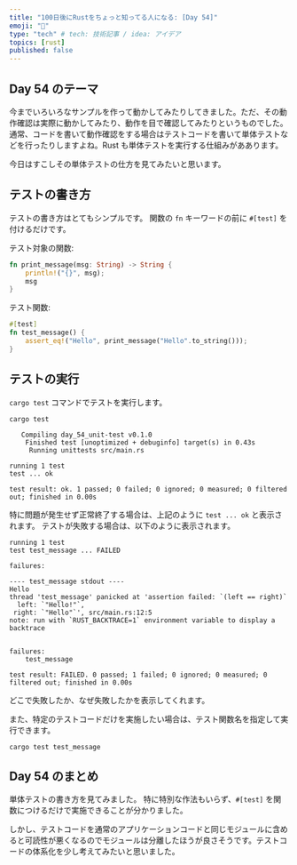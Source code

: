 ```yaml
---
title: "100日後にRustをちょっと知ってる人になる: [Day 54]"
emoji: "🦀"
type: "tech" # tech: 技術記事 / idea: アイデア
topics: [rust]
published: false
---
```

## Day 54 のテーマ

今までいろいろなサンプルを作って動かしてみたりしてきました。ただ、その動作確認は実際に動かしてみたり、動作を目で確認してみたりというものでした。通常、コードを書いて動作確認をする場合はテストコードを書いて単体テストなどを行ったりしますよね。Rust も単体テストを実行する仕組みがああります。

今日はすこしその単体テストの仕方を見てみたいと思います。

## テストの書き方

テストの書き方はとてもシンプルです。
関数の `fn` キーワードの前に `#[test]` を付けるだけです。

テスト対象の関数:

```rust
fn print_message(msg: String) -> String {
    println!("{}", msg);
    msg
}
```

テスト関数:

```rust
#[test]
fn test_message() {
    assert_eq!("Hello", print_message("Hello".to_string()));
}
```

## テストの実行

`cargo test` コマンドでテストを実行します。

```shell
cargo test
```

```shell
   Compiling day_54_unit-test v0.1.0
    Finished test [unoptimized + debuginfo] target(s) in 0.43s
     Running unittests src/main.rs

running 1 test
test ... ok

test result: ok. 1 passed; 0 failed; 0 ignored; 0 measured; 0 filtered out; finished in 0.00s
```

特に問題が発生せず正常終了する場合は、上記のように `test ... ok` と表示されます。
テストが失敗する場合は、以下のように表示されます。

```shell
running 1 test
test test_message ... FAILED

failures:

---- test_message stdout ----
Hello
thread 'test_message' panicked at 'assertion failed: `(left == right)`
  left: `"Hello!"`,
 right: `"Hello"`', src/main.rs:12:5
note: run with `RUST_BACKTRACE=1` environment variable to display a backtrace


failures:
    test_message

test result: FAILED. 0 passed; 1 failed; 0 ignored; 0 measured; 0 filtered out; finished in 0.00s
```

どこで失敗したか、なぜ失敗したかを表示してくれます。

また、特定のテストコードだけを実施したい場合は、テスト関数名を指定して実行できます。

```shell
cargo test test_message
```

## Day 54 のまとめ

単体テストの書き方を見てみました。
特に特別な作法もいらず、`#[test]` を関数につけるだけで実施できることが分かりました。

しかし、テストコードを通常のアプリケーションコードと同じモジュールに含めると可読性が悪くなるのでモジュールは分離したほうが良さそうです。テストコードの体系化を少し考えてみたいと思いました。

